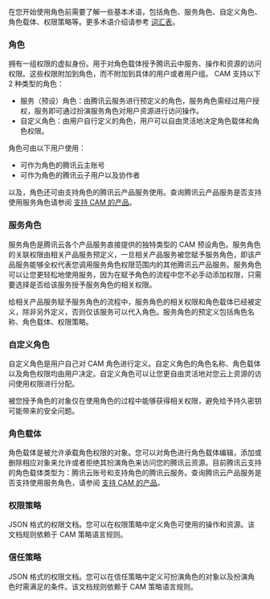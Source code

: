 在您开始使用角色前需要了解一些基本术语，包括角色、服务角色、自定义角色、角色载体、权限策略等。更多术语介绍请参考 [词汇表](https://intl.cloud.tencent.com/document/product/598/18564)。

### 角色
拥有一组权限的虚拟身份。用于对角色载体授予腾讯云中服务、操作和资源的访问权限。这些权限附加到角色，而不附加到具体的用户或者用户组。
CAM 支持以下 2 种类型的角色：
- 服务（预设）角色：由腾讯云服务进行预定义的角色，服务角色需经过用户授权，服务即可通过扮演服务角色对用户资源进行访问操作。
- 自定义角色：由用户自行定义的角色，用户可以自由灵活地决定角色载体和角色权限。

角色可由以下用户使用：

 * 可作为角色的腾讯云主账号
 * 可作为角色的腾讯云子用户以及协作者

以及，角色还可由支持角色的腾讯云产品服务使用。查询腾讯云产品服务是否支持使用服务角色请参阅 [支持 CAM 的产品](https://intl.cloud.tencent.com/document/product/598/10588)。

### 服务角色
服务角色是腾讯云各个产品服务直接提供的独特类型的 CAM 预设角色。服务角色的关联权限由相关产品服务预定义，一旦相关产品服务被您赋予服务角色，即该产品服务能够全权代表您调用服务角色权限范围内的其他腾讯云产品服务。服务角色可以让您更轻松地使用服务，因为在赋予角色的流程中您不必手动添加权限，只需要选择是否给该服务授予服务角色的相关权限。

给相关产品服务赋予服务角色的流程中，服务角色的相关权限和角色载体已经被定义，除非另外定义，否则仅该服务可以代入角色。服务角色的预定义包括角色名称、角色载体、权限策略。
### 自定义角色
自定义角色是用户自己对 CAM 角色进行定义。自定义角色的角色名称、角色载体以及角色权限均由用户决定。自定义角色可以让您更自由灵活地对您云上资源的访问使用权限进行分配。

被您授予角色的对象仅在使用角色的过程中能够获得相关权限，避免给予持久密钥可能带来的安全问题。
### 角色载体
角色载体是被允许承载角色权限的对象。您可以对角色进行角色载体编辑，添加或删除相应对象来允许或者拒绝其扮演角色来访问您的腾讯云资源。目前腾讯云支持的角色载体类型为：腾讯云账号和支持角色的腾讯云服务。查询腾讯云产品服务是否支持使用服务角色，请参阅 [支持 CAM 的产品](https://intl.cloud.tencent.com/document/product/598/10588)。


### 权限策略
JSON 格式的权限文档。您可以在权限策略中定义角色可使用的操作和资源。该文档规则依赖于 CAM 策略语言规则。

### 信任策略
JSON 格式的权限文档。您可以在信任策略中定义可扮演角色的对象以及扮演角色时需满足的条件。该文档规则依赖于 CAM 策略语言规则。


